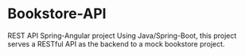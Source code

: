 # Bookstore-API
REST API Spring-Angular project
Using Java/Spring-Boot, this project serves a RESTful API as the backend to a mock bookstore project.
